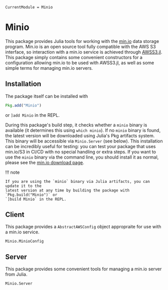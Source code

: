 ```@meta
CurrentModule = Minio
```

# Minio
This package provides Julia tools for working with the [min.io](https://min.io) data
storage program.  Min.io is an open source tool fully compatible with the AWS S3
interface, so interaction with a min.io service is achieved through
[AWSS3.jl](https://github.com/JuliaCloud/AWSS3.jl).  This package simply contains some
convenient constructors for a configuration allowing min.io to be used with AWSS3.jl, as
well as some simple terms for managing min.io servers.

## Installation
The package itself can be installed with
```julia
Pkg.add("Minio")
```
or `]add Minio` in the REPL.

During this package's build step, it checks whether a `minio` binary is available (it
determines this using `which minio`).  If no `minio` binary is found, the latest version
will be downloaded using Julia's Pkg artifacts system.  This binary will be accessible
via `Minio.Server` (see below).  This installation can be incredibly useful for testing:
you can test your package that uses min.io/S3 in CI/CD with no special handling or extra
steps.  If you want to use the `minio` binary via the command line, you should install it
as normal, please see the [min.io download page](https://min.io/download).

!!! note

    If you are using the `minio` binary via Julia artifacts, you can update it to the
    latest version at any time by building the package with `Pkg.build("Minio")` or
    `]build Minio` in the REPL.


## Client
This package provides a `AbstractAWSConfig` object appropraite for use with a min.io
service.
```@docs
Minio.MinioConfig
```

## Server
This package provides some convenient tools for managing a min.io server from Julia.
```@docs
Minio.Server
```
